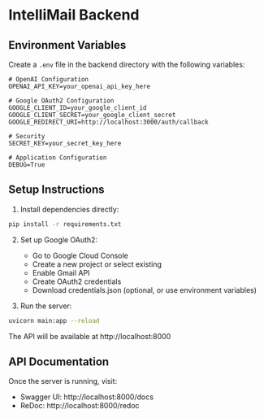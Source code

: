 # IntelliMail Backend

## Environment Variables

Create a `.env` file in the backend directory with the following variables:

```env
# OpenAI Configuration
OPENAI_API_KEY=your_openai_api_key_here

# Google OAuth2 Configuration
GOOGLE_CLIENT_ID=your_google_client_id
GOOGLE_CLIENT_SECRET=your_google_client_secret
GOOGLE_REDIRECT_URI=http://localhost:3000/auth/callback

# Security
SECRET_KEY=your_secret_key_here

# Application Configuration
DEBUG=True
```

## Setup Instructions

1. Install dependencies directly:
```bash
pip install -r requirements.txt
```

2. Set up Google OAuth2:
   - Go to Google Cloud Console
   - Create a new project or select existing
   - Enable Gmail API
   - Create OAuth2 credentials
   - Download credentials.json (optional, or use environment variables)

3. Run the server:
```bash
uvicorn main:app --reload
```

The API will be available at http://localhost:8000

## API Documentation

Once the server is running, visit:
- Swagger UI: http://localhost:8000/docs
- ReDoc: http://localhost:8000/redoc
